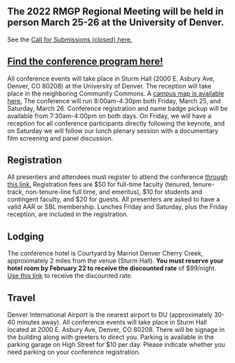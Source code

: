 ## The 2022 RMGP Regional Meeting will be held in person March 25-26 at the University of Denver.

See the [Call for Submissions (closed) here.](https://iliff.github.io/rmgp/2022cfp.md)

## [Find the conference program here!](https://iliff.github.io/rmgp/Draft_Prog_2022.pdf)

All conference events will take place in Sturm Hall (2000 E. Asbury Ave, Denver, CO 80208) at the University of Denver. The reception will take place in the neighboring Community Commons. A [campus map is available here.](https://www.du.edu/media/documents/maps/map-campus.pdf)
The conference will run 8:00am-4:30pm both Friday, March 25, and Saturday, March 26. Conference registration and name badge pickup will be available from 7:30am-4:00pm on both days. On Friday, we will have a reception for all conference participants directly following the keynote, and on Saturday we will follow our lunch plenary session with a documentary film screening and panel discussion.

## Registration
All presenters and attendees must register to attend the conference [through this link.](http://dughost.imodules.com/aarsbl) Registration fees are $50 for full-time faculty (tenured, tenure-track, non-tenure-line full time, and emeritus), $10 for students and contingent faculty, and $20 for guests. All presenters are asked to have a valid AAR or SBL membership. Lunches Friday and Saturday, plus the Friday reception, are included in the registration.

## Lodging
The conference hotel is Courtyard by Marriot Denver Cherry Creek, approximately 2 miles from the venue (Sturm Hall). **You must reserve your hotel room by February 22 to receive the discounted rate** of $99/night. [Use this link](https://www.marriott.com/event-reservations/reservation-link.mi?id=1633971384285&key=GRP&app=resvlink) to receive the discounted rate.

## Travel
Denver International Airport is the nearest airport to DU (approximately 30-40 minutes away). All conference events will take place in Sturm Hall located at 2000 E. Asbury Ave, Denver, CO 80208. There will be signage in the building along with greeters to direct you. Parking is available in the parking garage on High Street for $10 per day. Please indicate whether you need parking on your conference registration.

